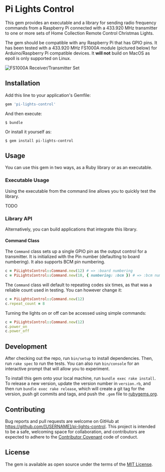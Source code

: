 # Pi Lights Control

This gem provides an executable and a library for sending radio frequency commands from a Raspberry Pi connected with a 433.920 MHz transmitter to one or more sets of Home Collection Remote Control Christmas Lights.

The gem should be compatible with any Raspberry Pi that has GPIO pins. It has been tested with a 433.920 MHz FS1000A module (pictured below) for Arduino/Raspberry Pi compatible devices. It **will not** build on MacOS as epoll is only supported on Linux.

![FS1000A Receiver/Transmitter Set](https://www.jamesbadger.ca/images/FS1000A.jpg)

## Installation

Add this line to your application's Gemfile:

```ruby
gem 'pi-lights-control'
```

And then execute:

    $ bundle

Or install it yourself as:

    $ gem install pi-lights-control

## Usage

You can use this gem in two ways, as a Ruby library or as an executable.

### Executable Usage

Using the executable from the command line allows you to quickly test the library.

TODO

### Library API

Alternatively, you can build applications that integrate this library.

#### Command Class

The `Command` class sets up a single GPIO pin as the output control for a transmitter. It is initialized with the Pin number (defaulting to board numbering). It also supports BCM pin numbering.

```ruby
c = PiLightsControl::Command.new(12) # => :board numbering
c = PiLightsControl::Command.new(10, { numbering: :bcm }) # => :bcm numbering
```

The `Command` class will default to repeating codes six times, as that was a reliable count used in testing. You can however change it:

```ruby
c = PiLightsControl::Command.new(12)
c.repeat_count = 8
```

Turning the lights on or off can be accessed using simple commands:

```ruby
c = PiLightsControl::Command.new(12)
c.power_on
c.power_off
```

## Development

After checking out the repo, run `bin/setup` to install dependencies. Then, run `rake spec` to run the tests. You can also run `bin/console` for an interactive prompt that will allow you to experiment.

To install this gem onto your local machine, run `bundle exec rake install`. To release a new version, update the version number in `version.rb`, and then run `bundle exec rake release`, which will create a git tag for the version, push git commits and tags, and push the `.gem` file to [rubygems.org](https://rubygems.org).

## Contributing

Bug reports and pull requests are welcome on GitHub at https://github.com/[USERNAME]/pi-lights-control. This project is intended to be a safe, welcoming space for collaboration, and contributors are expected to adhere to the [Contributor Covenant](http://contributor-covenant.org) code of conduct.

## License

The gem is available as open source under the terms of the [MIT License](http://opensource.org/licenses/MIT).

